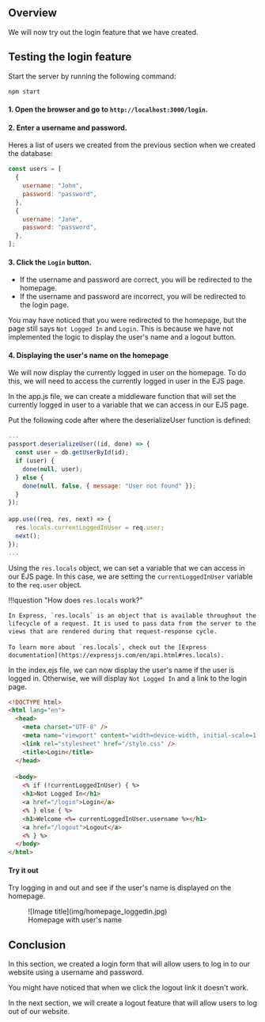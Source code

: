 ## Overview

We will now try out the login feature that we have created.

## Testing the login feature

Start the server by running the following command:

```bash
npm start
```

#### 1. Open the browser and go to `http://localhost:3000/login`.

#### 2. Enter a username and password.

Heres a list of users we created from the previous section when we created the database:

```javascript
const users = [
  {
    username: "John",
    password: "password",
  },
  {
    username: "Jane",
    password: "password",
  },
];
```

#### 3. Click the `Login` button.

- If the username and password are correct, you will be redirected to the homepage.
- If the username and password are incorrect, you will be redirected to the login page.

You may have noticed that you were redirected to the homepage, but the page still says `Not Logged In` and `Login`. This is because we have not implemented the logic to display the user's name and a logout button.

#### 4. Displaying the user's name on the homepage

We will now display the currently logged in user on the homepage. To do this, we will need to access the currently logged in user in the EJS page.

In the app.js file, we can create a middleware function that will set the currently logged in user to a variable that we can access in our EJS page.

Put the following code after where the deserializeUser function is defined:

```js
...
passport.deserializeUser((id, done) => {
  const user = db.getUserById(id);
  if (user) {
    done(null, user);
  } else {
    done(null, false, { message: "User not found" });
  }
});

app.use((req, res, next) => {
  res.locals.currentLoggedInUser = req.user;
  next();
});
...
```

Using the `res.locals` object, we can set a variable that we can access in our EJS page. In this case, we are setting the `currentLoggedInUser` variable to the `req.user` object.

!!!question "How does `res.locals` work?"

    In Express, `res.locals` is an object that is available throughout the lifecycle of a request. It is used to pass data from the server to the views that are rendered during that request-response cycle.

    To learn more about `res.locals`, check out the [Express documentation](https://expressjs.com/en/api.html#res.locals).

In the index.ejs file, we can now display the user's name if the user is logged in. Otherwise, we will display `Not Logged In` and a link to the login page.

```html
<!DOCTYPE html>
<html lang="en">
  <head>
    <meta charset="UTF-8" />
    <meta name="viewport" content="width=device-width, initial-scale=1.0" />
    <link rel="stylesheet" href="/style.css" />
    <title>Login</title>
  </head>

  <body>
    <% if (!currentLoggedInUser) { %>
    <h1>Not Logged In</h1>
    <a href="/login">Login</a>
    <% } else { %>
    <h1>Welcome <%= currentLoggedInUser.username %></h1>
    <a href="/logout">Logout</a>
    <% } %>
  </body>
</html>
```

#### Try it out

Try logging in and out and see if the user's name is displayed on the homepage.

<figure markdown>
  ![Image title](img/homepage_loggedin.jpg)
  <figcaption>Homepage with user's name</figcaption>
</figure>

## Conclusion

In this section, we created a login form that will allow users to log in to our website using a username and password.

You might have noticed that when we click the logout link it doesn't work.

In the next section, we will create a logout feature that will allow users to log out of our website.
